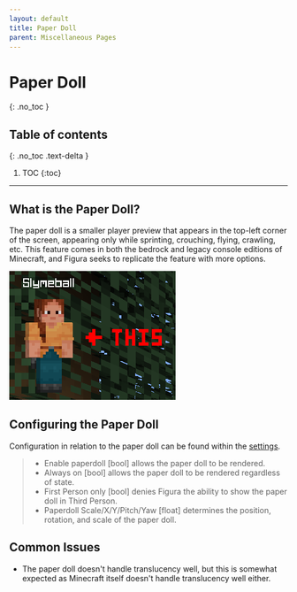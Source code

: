 ```yaml
---
layout: default
title: Paper Doll
parent: Miscellaneous Pages
---
```


# Paper Doll
{: .no_toc }

## Table of contents
{: .no_toc .text-delta }

1. TOC
{:toc}

---

## What is the Paper Doll?

The paper doll is a smaller player preview that appears in the top-left corner of the screen, appearing only while sprinting, crouching, flying, crawling, etc. This feature comes in both the bedrock and legacy console editions of Minecraft, and Figura seeks to replicate the feature with more options.

![](https://github.com/Slymeball/figura-wiki/blob/main/images/figura/panel/doll/screenshot.png?raw=true)

## Configuring the Paper Doll

Configuration in relation to the paper doll can be found within the [settings](/docs/panel/settings.md).

> - Enable paperdoll [bool] allows the paper doll to be rendered.
> - Always on [bool] allows the paper doll to be rendered regardless of state.
> - First Person only [bool] denies Figura the ability to show the paper doll in Third Person.
> - Paperdoll Scale/X/Y/Pitch/Yaw [float] determines the position, rotation, and scale of the paper doll.

## Common Issues

- The paper doll doesn't handle translucency well, but this is somewhat expected as Minecraft itself doesn't handle translucency well either.